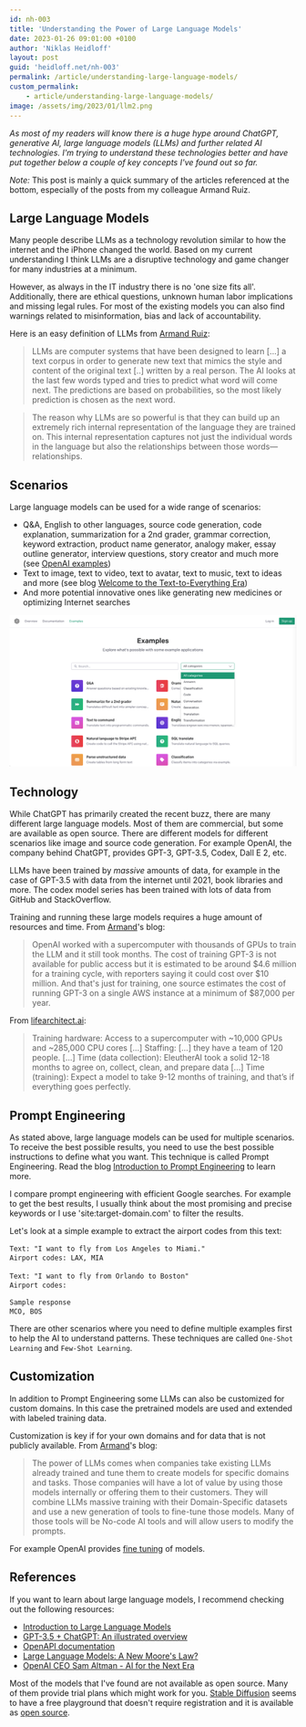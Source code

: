 ```yaml
---
id: nh-003
title: 'Understanding the Power of Large Language Models'
date: 2023-01-26 09:01:00 +0100
author: 'Niklas Heidloff'
layout: post
guid: 'heidloff.net/nh-003'
permalink: /article/understanding-large-language-models/
custom_permalink:
    - article/understanding-large-language-models/
image: /assets/img/2023/01/llm2.png
---
```



*As most of my readers will know there is a huge hype around ChatGPT, generative AI, large language models (LLMs) and further related AI technologies. I'm trying to understand these technologies better and have put together below a couple of key concepts I've found out so far.*

*Note:* This post is mainly a quick summary of the articles referenced at the bottom, especially of the posts from my colleague Armand Ruiz.


## Large Language Models

Many people describe LLMs as a technology revolution similar to how the internet and the iPhone changed the world. Based on my current understanding I think LLMs are a disruptive technology and game changer for many industries at a minimum.

However, as always in the IT industry there is no 'one size fits all'. Additionally, there are ethical questions, unknown human labor implications and missing legal rules. For most of the existing models you can also find warnings related to misinformation, bias and lack of accountability.

Here is an easy definition of LLMs from [Armand Ruiz](https://www.nocode.ai/introduction-to-large-language-models/):

> LLMs are computer systems that have been designed to learn [...] a text corpus in order to generate new text that mimics the style and content of the original text [..] written by a real person. The AI looks at the last few words typed and tries to predict what word will come next. The predictions are based on probabilities, so the most likely prediction is chosen as the next word.

> The reason why LLMs are so powerful is that they can build up an extremely rich internal representation of the language they are trained on. This internal representation captures not just the individual words in the language but also the relationships between those words—relationships.


## Scenarios

Large language models can be used for a wide range of scenarios:

* Q&A, English to other languages, source code generation, code explanation, summarization for a 2nd grader, grammar correction, keyword extraction, product name generator, analogy maker, essay outline generator, interview questions, story creator and much more (see [OpenAI examples](https://beta.openai.com/examples))
* Text to image, text to video, text to avatar, text to music, text to ideas and more (see blog [Welcome to the Text-to-Everything Era](https://www.nocode.ai/welcome-to-the-text-to-everything-era/))
* And more potential innovative ones like generating new medicines or optimizing Internet searches

![image](/assets/img/2023/01/llm1.png)


## Technology

While ChatGPT has primarily created the recent buzz, there are many different large language models. Most of them are commercial, but some are available as open source. There are different models for different scenarios like image and source code generation. For example OpenAI, the company behind ChatGPT, provides GPT-3, GPT-3.5, Codex, Dall E 2, etc.

LLMs have been trained by *massive* amounts of data, for example in the case of GPT-3.5 with data from the internet until 2021, book libraries and more. The codex model series has been trained with lots of data from GitHub and StackOverflow.

Training and running these large models requires a huge amount of resources and time. From [Armand](https://www.nocode.ai/introduction-to-large-language-models/)'s blog:

> OpenAI worked with a supercomputer with thousands of GPUs to train the LLM and it still took months. The cost of training GPT-3 is not available for public access but it is estimated to be around $4.6 million for a training cycle, with reporters saying it could cost over $10 million. And that's just for training, one source estimates the cost of running GPT-3 on a single AWS instance at a minimum of $87,000 per year.

From [lifearchitect.ai](https://lifearchitect.ai/chatgpt):
> Training hardware: Access to a supercomputer with ~10,000 GPUs and ~285,000 CPU cores [...] Staffing: [...] they have a team of 120 people. [...] Time (data collection): EleutherAI took a solid 12-18 months to agree on, collect, clean, and prepare data [...] Time (training): Expect a model to take 9-12 months of training, and that’s if everything goes perfectly. 


## Prompt Engineering

As stated above, large language models can be used for multiple scenarios. To receive the best possible results, you need to use the best possible instructions to define what you want. This technique is called Prompt Engineering. Read the blog [Introduction to Prompt Engineering](https://www.nocode.ai/introduction-to-prompt-engineering/) to learn more.

I compare prompt engineering with efficient Google searches. For example to get the best results, I usually think about the most promising and precise keywords or I use 'site:target-domain.com' to filter the results.

Let's look at a simple example to extract the airport codes from this text:

```text
Text: "I want to fly from Los Angeles to Miami."
Airport codes: LAX, MIA

Text: "I want to fly from Orlando to Boston"
Airport codes:
```

```text
Sample response
MCO, BOS
```

There are other scenarios where you need to define multiple examples first to help the AI to understand patterns. These techniques are called `One-Shot Learning` and `Few-Shot Learning`.


## Customization

In addition to Prompt Engineering some LLMs can also be customized for custom domains. In this case the pretrained models are used and extended with labeled training data.

Customization is key if for your own domains and for data that is not publicly available. From [Armand](https://www.nocode.ai/introduction-to-large-language-models/)'s blog:

> The power of LLMs comes when companies take existing LLMs already trained and tune them to create models for specific domains and tasks. Those companies will have a lot of value by using those models internally or offering them to their customers. They will combine LLMs massive training with their Domain-Specific datasets and use a new generation of tools to fine-tune those models. Many of those tools will be No-code AI tools and will allow users to modify the prompts.

For example OpenAI provides [fine tuning](https://beta.openai.com/docs/guides/fine-tuning) of models.


## References

If you want to learn about large language models, I recommend checking out the following resources:

* [Introduction to Large Language Models](https://www.nocode.ai/introduction-to-large-language-models/)
* [GPT-3.5 + ChatGPT: An illustrated overview](https://lifearchitect.ai/chatgpt/)
* [OpenAPI documentation](https://beta.openai.com/docs/introduction/overview)
* [Large Language Models: A New Moore's Law?](https://huggingface.co/blog/large-language-models)
* [OpenAI CEO Sam Altman - AI for the Next Era](https://www.youtube.com/watch?v=WHoWGNQRXb0)

Most of the models that I've found are not available as open source. Many of them provide trial plans which might work for you. [Stable Diffusion](https://stablediffusionweb.com/) seems to have a free playground that doesn't require registration and it is available as [open source](https://stability.ai/blog/stable-diffusion-public-release).